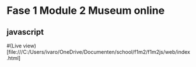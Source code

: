 # Fase 1 Module 2 Museum online
## javascript

#(Live view) [file:///C:/Users/ivaro/OneDrive/Documenten/school/f1m2/f1m2js/web/index.html]